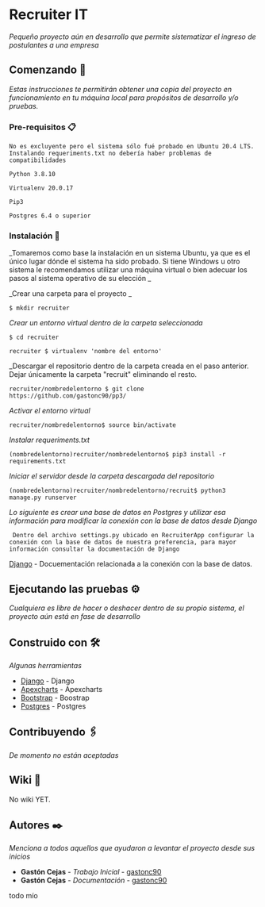 # Recruiter IT

_Pequeño proyecto aún en desarrollo que permite sistematizar el ingreso de postulantes a una empresa_

## Comenzando 🚀

_Estas instrucciones te permitirán obtener una copia del proyecto en funcionamiento en tu máquina local para propósitos de desarrollo y/o pruebas._


### Pre-requisitos 📋

```
No es excluyente pero el sistema sólo fué probado en Ubuntu 20.4 LTS. Instalando requeriments.txt no debería haber problemas de compatibilidades
```
```
Python 3.8.10
```
```
Virtualenv 20.0.17
```
```
Pip3 
```
```
Postgres 6.4 o superior
```

### Instalación 🔧

_Tomaremos como base la instalación en un sistema Ubuntu, ya que es el único lugar dónde el sistema ha sido probado.
Si tiene Windows u otro sistema le recomendamos utilizar una máquina virtual o bien adecuar los pasos al sistema operativo de su elección _

_Crear una carpeta para el proyecto _

```
$ mkdir recruiter
```

_Crear un entorno virtual dentro de la carpeta seleccionada_

```
$ cd recruiter 
```

```
recruiter $ virtualenv 'nombre del entorno'
```

_Descargar el repositorio dentro de la carpeta creada en el paso anterior. Dejar únicamente la carpeta "recruit" eliminando el resto.

```
recruiter/nombredelentorno $ git clone https://github.com/gastonc90/pp3/
```
_Activar el entorno virtual_

```
recruiter/nombredelentorno$ source bin/activate
```

_Instalar requeriments.txt_

```
(nombredelentorno)recruiter/nombredelentorno$ pip3 install -r requirements.txt
```

_Iniciar el servidor desde la carpeta descargada del repositorio_

```
(nombredelentorno)recruiter/nombredelentorno/recruit$ python3 manage.py runserver
```

_Lo siguiente es crear una base de datos en Postgres y utilizar esa información para modificar la conexión con la base de datos desde Django_
```
 Dentro del archivo settings.py ubicado en RecruiterApp configurar la conexión con la base de datos de nuestra preferencia, para mayor información consultar la documentación de Django
```
[Django](https://docs.djangoproject.com/en/4.0/ref/databases/) - Docuementación relacionada a la conexión con la base de datos.



## Ejecutando las pruebas ⚙️

_Cualquiera es libre de hacer o deshacer *dentro de su propio sistema*, el proyecto aún está en fase de desarrollo_



## Construido con 🛠️

_Algunas herramientas_

* [Django](https://docs.djangoproject.com/) - Django
* [Apexcharts](https://apexcharts.com/) - Apexcharts
* [Bootstrap](https://getbootstrap.com/) - Boostrap
* [Postgres](https://www.postgresql.org/download/) - Postgres

## Contribuyendo 🖇️

_De momento no están aceptadas_

## Wiki 📖

No wiki YET.



## Autores ✒️

_Menciona a todos aquellos que ayudaron a levantar el proyecto desde sus inicios_

* **Gastón Cejas** - *Trabajo Inicial* - [gastonc90](https://github.com/gastonc90/)
* **Gastón Cejas** - *Documentación* - [gastonc90](https://github.com/gastonc90/)

todo mío
